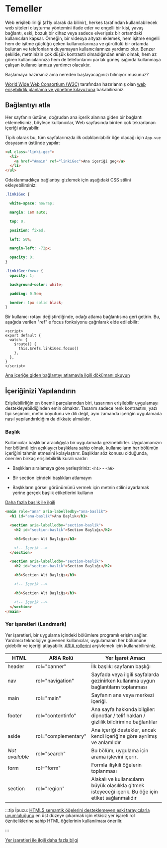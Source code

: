 # Temeller

Web erişilebilirliği (a11y olarak da bilinir), herkes tarafından kullanılabilecek web siteleri oluşturma yöntemini ifade eder ve engelli bir kişi, yavaş bağlantı, eski, bozuk bir cihaz veya sadece elverişsiz bir ortamdaki kullanıcıları kapsar. Örneğin, bir videoya altyazı eklemek, hem işitme engelli hem de işitme güçlüğü çeken kullanıcılarınıza ve gürültülü bir ortamda bulunan ve telefonlarını duyamayan kullanıcılarınıza yardımcı olur. Benzer şekilde, metninizin çok düşük kontrastlı olmadığından emin olmak, hem az gören kullanıcılarınıza hem de telefonlarını parlak güneş ışığında kullanmaya çalışan kullanıcılarınıza yardımcı olacaktır.

Başlamaya hazırsınız ama nereden başlayacağınızı bilmiyor musunuz?

[World Wide Web Consortium (W3C)](https://www.w3.org/) tarafından hazırlanmış olan [web erişebilirlik planlama ve yönetme kılavuzuna](https://www.w3.org/WAI/planning-and-managing/) bakabilirsiniz.

## Bağlantıyı atla

Her sayfanın üstüne, doğrudan ana içerik alanına giden bir bağlantı eklemelisiniz, böylece kullanıcılar, Web sayfasında birden çok tekrarlanan içeriği atlayabilir.

Tipik olarak bu, tüm sayfalarınızda ilk odaklanılabilir öğe olacağı için `App.vue` dosyasının üstünde yapılır:

```html
<ul class="linki-gec">
  <li>
    <a href="#main" ref="linkiGec">Ana içeriği geç</a>
  </li>
</ul>
```

Odaklanmadıkça bağlantıyı gizlemek için aşağıdaki CSS stilini ekleyebilirsiniz:

```css
.linkiGec {

  white-space: nowrap;

  margin: 1em auto;

  top: 0;

  position: fixed;

  left: 50%;

  margin-left: -72px;

  opacity: 0;
}

.linkiGec:focus {
  opacity: 1;

  background-color: white;

  padding: 0.5em;

  border: 1px solid black;
}
```

Bir kullanıcı rotayı değiştirdiğinde, odağı atlama bağlantısına geri getirin. Bu, aşağıda verilen "ref" e focus fonksiyonu çağrılarak elde edilebilir:

```vue
<script>
export default {
  watch: {
    $route() {
      this.$refs.linkiGec.focus()
    },
  },
}
</script>
```

<common-codepen-snippet title="Skip to Main" slug="GRrvQJa" :height="350" tab="js,result" theme="light" :preview="false" :editable="false" />

[Ana içeriğe giden bağlantıyı atlamayla ilgili dökümanı okuyun](https://www.w3.org/WAI/WCAG21/Techniques/general/G1.html)

## İçeriğinizi Yapılandırın

Erişilebilirliğin en önemli parçalarından biri, tasarımın erişilebilir uygulamayı destekleyebildiğinden emin olmaktır. Tasarım sadece renk kontrastını, yazı tipi seçimini, metin boyutunu ve dili değil, aynı zamanda içeriğin uygulamada nasıl yapılandırıldığını da dikkate almalıdır.

### Başlık

Kullanıcılar başlıklar aracılığıyla bir uygulamada gezinebilirler. Uygulamanızın her bölümü için açıklayıcı başlıklara sahip olmak, kullanıcıların her bölümün içeriğini tahmin etmesini kolaylaştırır. Başlıklar söz konusu olduğunda, önerilen birkaç erişilebilirlik kuralı vardır:

- Başlıkları sıralamaya göre yerleştiriniz: `<h1>` - `<h6>`

* Bir section içindeki başlıkları atlamayın

- Başlıkların görsel görünümünü vermek için metnin stilini ayarlamak yerine gerçek başlık etiketlerini kullanın

[Daha fazla başlık ile ilgili](https://www.w3.org/TR/UNDERSTANDING-WCAG20/navigation-mechanisms-descriptive.html)

```html
<main role="ana" aria-labelledby="ana-baslik">
  <h1 id="ana-baslik">Ana Başlık</h1>

  <section aria-labelledby="section-baslik">
    <h2 id="section-baslik">Section Başlığı</h2>

    <h3>Section Alt Başlığı</h3>

    <!-- İçerik -->
  </section>

  <section aria-labelledby="section-baslik">
    <h2 id="section-baslik">Section Başlığı</h2>

    <h3>Section Alt Başlığı</h3>

    <!-- İçerik -->

    <h3>Section Alt Başlığı</h3>

    <!-- İçerik -->
  </section>
</main>
```

### Yer işaretleri (Landmark)

Yer işaretleri, bir uygulama içindeki bölümlere programlı erişim sağlar. Yardımcı teknolojiye güvenen kullanıcılar, uygulamanın her bölümüne gidebilir ve içeriği atlayabilir. [ARIA rollerini](https://developer.mozilla.org/en-US/docs/Web/Accessibility/ARIA/Roles) arşivlemek için kullanabilirsiniz.

| HTML            | ARIA Rolü           | Yer İşaret Amacı                                                                                      |
| --------------- | ------------------- | ----------------------------------------------------------------------------------------------------- |
| header          | rol="banner"        | İlk başlık: sayfanın başlığı                                                                          |
| nav             | rol="navigation"    | Sayfada veya ilgili sayfalarda gezinirken kullanıma uygun bağlantıların toplanması                    |
| main            | rol="main"          | Sayfanın ana veya merkezi içeriği.                                                                    |
| footer          | rol="contentinfo"   | Ana sayfa hakkında bilgiler: dipnotlar / telif hakları / gizlilik bildirimine bağlantılar             |
| aside           | rol="complementary" | Ana içeriği destekler, ancak kendi içeriğine göre ayrılmış ve anlamlıdır                              |
| _Not available_ | rol="search"        | Bu bölüm, uygulama için arama işlevini içerir.                                                        |
| form            | rol="form"          | Formla ilişkili öğelerin toplanması                                                                   |
| section         | rol="region"        | Alakalı ve kullanıcıların büyük olasılıkla gitmek isteyeceği içerik. Bu öğe için etiket sağlanmalıdır |

:::tip İpucu:
[HTML5 semantik öğelerini desteklemeyen eski tarayıcılarla uyumluluğunu](https://caniuse.com/#feat=html5semantic) en üst düzeye çıkarmak için etkisiz yer işareti rol özniteliklerine sahip HTML öğelerinin kullanılması önerilir.

:::

[Yer işaretleri ile ilgili daha fazla bilgi](https://www.w3.org/TR/wai-aria-1.2/#landmark_roles)
